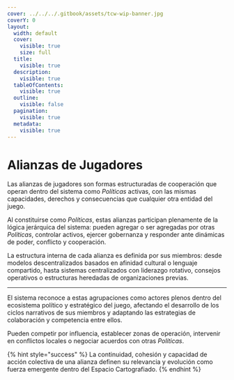 ```yaml
---
cover: ../../../.gitbook/assets/tcw-wip-banner.jpg
coverY: 0
layout:
  width: default
  cover:
    visible: true
    size: full
  title:
    visible: true
  description:
    visible: true
  tableOfContents:
    visible: true
  outline:
    visible: false
  pagination:
    visible: true
  metadata:
    visible: true
---
```


# Alianzas de Jugadores

Las alianzas de jugadores son formas estructuradas de cooperación que operan dentro del sistema como _Políticas_ activas, con las mismas capacidades, derechos y consecuencias que cualquier otra entidad del juego.

Al constituirse como _Políticas_, estas alianzas participan plenamente de la lógica jerárquica del sistema: pueden agregar o ser agregadas por otras _Políticas_, controlar activos, ejercer gobernanza y responder ante dinámicas de poder, conflicto y cooperación.

La estructura interna de cada alianza es definida por sus miembros: desde modelos descentralizados basados en afinidad cultural o lenguaje compartido, hasta sistemas centralizados con liderazgo rotativo, consejos operativos o estructuras heredadas de organizaciones previas.

***

El sistema reconoce a estas agrupaciones como actores plenos dentro del ecosistema político y estratégico del juego, afectando el desarrollo de los ciclos narrativos de sus miembros y adaptando las estrategias de colaboración y competencia entre ellos.

Pueden competir por influencia, establecer zonas de operación, intervenir en conflictos locales o negociar acuerdos con otras _Políticas_.

{% hint style="success" %}
La continuidad, cohesión y capacidad de acción colectiva de una alianza definen su relevancia y evolución como fuerza emergente dentro del Espacio Cartografiado.
{% endhint %}

